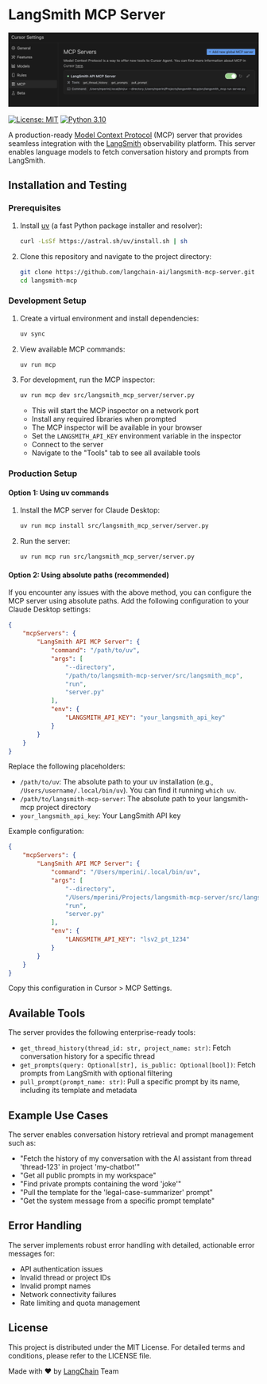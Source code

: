 # LangSmith MCP Server

![LangSmith Cursor Integration](assets/cursor_mcp.png)

[![License: MIT](https://img.shields.io/badge/License-MIT-yellow.svg)](https://opensource.org/licenses/MIT)
[![Python 3.10](https://img.shields.io/badge/python-3.10-blue.svg)](https://www.python.org/downloads/release/python-3100/)

A production-ready [Model Context Protocol](https://modelcontextprotocol.io/introduction) (MCP) server that provides seamless integration with the [LangSmith](https://smith.langchain.com) observability platform. This server enables language models to fetch conversation history and prompts from LangSmith.

## Installation and Testing

### Prerequisites

1. Install [uv](https://github.com/astral-sh/uv) (a fast Python package installer and resolver):
   ```bash
   curl -LsSf https://astral.sh/uv/install.sh | sh
   ```

2. Clone this repository and navigate to the project directory:
   ```bash
   git clone https://github.com/langchain-ai/langsmith-mcp-server.git
   cd langsmith-mcp
   ```

### Development Setup

1. Create a virtual environment and install dependencies:
   ```bash
   uv sync
   ```

2. View available MCP commands:
   ```bash
   uv run mcp
   ```

3. For development, run the MCP inspector:
   ```bash
   uv run mcp dev src/langsmith_mcp_server/server.py
   ```
   - This will start the MCP inspector on a network port
   - Install any required libraries when prompted
   - The MCP inspector will be available in your browser
   - Set the `LANGSMITH_API_KEY` environment variable in the inspector
   - Connect to the server
   - Navigate to the "Tools" tab to see all available tools

### Production Setup

#### Option 1: Using uv commands

1. Install the MCP server for Claude Desktop:
   ```bash
   uv run mcp install src/langsmith_mcp_server/server.py
   ```

2. Run the server:
   ```bash
   uv run mcp run src/langsmith_mcp_server/server.py
   ```

#### Option 2: Using absolute paths (recommended)

If you encounter any issues with the above method, you can configure the MCP server using absolute paths. Add the following configuration to your Claude Desktop settings:

```json
{
    "mcpServers": {
        "LangSmith API MCP Server": {
            "command": "/path/to/uv",
            "args": [
                "--directory",
                "/path/to/langsmith-mcp-server/src/langsmith_mcp",
                "run",
                "server.py"
            ],
            "env": {
                "LANGSMITH_API_KEY": "your_langsmith_api_key"
            }
        }
    }
}
```

Replace the following placeholders:
- `/path/to/uv`: The absolute path to your uv installation (e.g., `/Users/username/.local/bin/uv`). You can find it running `which uv`.
- `/path/to/langsmith-mcp-server`: The absolute path to your langsmith-mcp project directory
- `your_langsmith_api_key`: Your LangSmith API key

Example configuration:
```json
{
    "mcpServers": {
        "LangSmith API MCP Server": {
            "command": "/Users/mperini/.local/bin/uv",
            "args": [
                "--directory",
                "/Users/mperini/Projects/langsmith-mcp-server/src/langsmith_mcp",
                "run",
                "server.py"
            ],
            "env": {
                "LANGSMITH_API_KEY": "lsv2_pt_1234"
            }
        }
    }
}
```

Copy this configuration in Cursor > MCP Settings.

## Available Tools

The server provides the following enterprise-ready tools:

- `get_thread_history(thread_id: str, project_name: str)`: Fetch conversation history for a specific thread
- `get_prompts(query: Optional[str], is_public: Optional[bool])`: Fetch prompts from LangSmith with optional filtering
- `pull_prompt(prompt_name: str)`: Pull a specific prompt by its name, including its template and metadata

## Example Use Cases

The server enables conversation history retrieval and prompt management such as:

- "Fetch the history of my conversation with the AI assistant from thread 'thread-123' in project 'my-chatbot'"
- "Get all public prompts in my workspace"
- "Find private prompts containing the word 'joke'"
- "Pull the template for the 'legal-case-summarizer' prompt"
- "Get the system message from a specific prompt template"

## Error Handling

The server implements robust error handling with detailed, actionable error messages for:

- API authentication issues
- Invalid thread or project IDs
- Invalid prompt names
- Network connectivity failures
- Rate limiting and quota management

## License

This project is distributed under the MIT License. For detailed terms and conditions, please refer to the LICENSE file.


Made with ❤️ by [LangChain](https://langchain.com) Team
